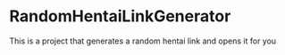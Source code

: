 # RandomHentaiLinkGenerator
This is a project that generates a random hentai link and opens it for you

